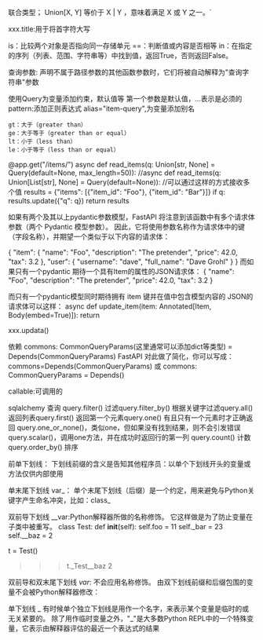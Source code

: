 联合类型； Union[X, Y] 等价于 X | Y ，意味着满足 X 或 Y 之一。`

xxx.title:用于将首字符大写


is：比较两个对象是否指向同一存储单元
==：判断值或内容是否相等
in：在指定的序列（列表、范围、字符串等）中找到值，返回True，否则返回False。

查询参数:
声明不属于路径参数的其他函数参数时，它们将被自动解释为"查询字符串"参数


使用Query为变量添加约束，默认值等
第一个参数是默认值，...表示是必须的
pattern:添加正则表达式
alias="item-query",为变量添加别名

    gt：大于（greater than）
    ge：大于等于（greater than or equal）
    lt：小于（less than）
    le：小于等于（less than or equal）


@app.get("/items/")
async def read_items(q: Union[str, None] = Query(default=None, max_length=50)):
//async def read_items(q: Union[List[str], None] = Query(default=None)):
//可以通过这样的方式接收多个值
    results = {"items": [{"item_id": "Foo"}, {"item_id": "Bar"}]}
    if q:
        results.update({"q": q})
    return results


如果有两个及其以上pydantic参数模型，FastAPI 将注意到该函数中有多个请求体参数（两个 Pydantic 模型参数）。
因此，它将使用参数名称作为请求体中的键（字段名称），并期望一个类似于以下内容的请求体：

{
    "item": {
        "name": "Foo",
        "description": "The pretender",
        "price": 42.0,
        "tax": 3.2
    },
    "user": {
        "username": "dave",
        "full_name": "Dave Grohl"
    }
}
而如果只有一个pydantic 期待一个具有Item的属性的JSON请求体：
{
    "name": "Foo",
    "description": "The pretender",
    "price": 42.0,
    "tax": 3.2
}

而只有一个pydantic模型同时期待拥有 item 键并在值中包含模型内容的 JSON的请求体可以这样：
async def update_item(item: Annotated[Item, Body(embed=True)]):
    return

xxx.updata()


依赖
commons: CommonQueryParams(这里通常可以添加dict等类型) = Depends(CommonQueryParams)
FastAPI 对此做了简化，你可以写成：
commons=Depends(CommonQueryParams) 或 commons: CommonQueryParams = Depends()

callable:可调用的

sqlalchemy 查询 
    query.filter() 过滤query.filter_by() 根据关键字过滤query.all() 返回列表query.first() 返回第一个元素query.one() 有且只有一个元素时才正确返回 
    query.one_or_none()，类似one，但如果没有找到结果，则不会引发错误 query.scalar()，调用one方法，并在成功时返回行的第一列
    query.count() 计数query.order_by() 排序


前单下划线：
下划线前缀的含义是告知其他程序员：以单个下划线开头的变量或方法仅供内部使用

单末尾下划线 var_：
单个末尾下划线（后缀）是一个约定，用来避免与Python关键字产生命名冲突，比如：class_

双前导下划线 __var:Python解释器所做的名称修饰。 它这样做是为了防止变量在子类中被重写。
class Test:
   def __init__(self):
       self.foo = 11
       self._bar = 23
       self.__baz = 2

t = Test()
>>>t._Test__baz
2

双前导和双末尾下划线 _var_:
不会应用名称修饰。 由双下划线前缀和后缀包围的变量不会被Python解释器修改：

单下划线 _
有时候单个独立下划线是用作一个名字，来表示某个变量是临时的或无关紧要的。
除了用作临时变量之外，"_"是大多数Python REPL中的一个特殊变量，它表示由解释器评估的最近一个表达式的结果